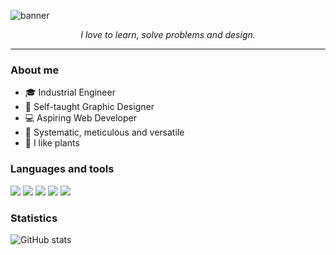 ![banner](https://user-images.githubusercontent.com/65374099/155614887-054188e8-377b-4abc-b655-e27e88d1dd41.jpg)

<p align="center"><em>I love to learn, solve problems and design.</em>


___

### About me
- :mortar_board: Industrial Engineer
- :art: Self-taught Graphic Designer
- :computer: Aspiring Web Developer
- :honeybee: Systematic, meticulous and versatile
- :seedling: I like plants

### Languages and tools
<img src="https://img.icons8.com/color/48/000000/git.png"/> <img src="https://img.icons8.com/ios-filled/50/000000/github.png"/> <img src="https://img.icons8.com/color/48/000000/html-5--v1.png"/> <img src="https://img.icons8.com/color/48/000000/css3.png"/> <img src="https://img.icons8.com/color/48/000000/javascript--v2.png"/>

### Statistics
![GitHub stats](https://github-readme-stats.vercel.app/api?username=ssolunna&show_icons=true)
